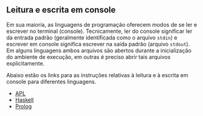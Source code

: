 ## Leitura e escrita em console

Em sua maioria, as linguagens de programação oferecem modos de se ler e escrever no terminal (console). Tecnicamente, ler do console significar ler da entrada padrão (geralmente identificada como o arquivo `stdin`) e escrever em console significa escrever na saída padrão (arquivo `stdout`). Em alguns linguagens ambos arquivos são abertos durante a inicialização do ambiente de execução, em outras é preciso abrir tais arquivos explicitamente.

Abaixo estão os links para as instruções relativas à leitura e à escrita em console para diferentes linguagens.

- [APL](APL.md)
- [Haskell](Haskell.md)
- [Prolog](Prolog.md)
